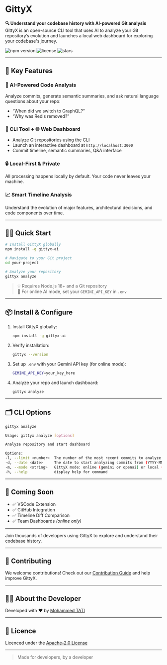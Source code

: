# GittyX

**🔍 Understand your codebase history with AI-powered Git analysis**  
GittyX is an open-source CLI tool that uses AI to analyze your Git repository’s evolution and launches a local web dashboard for exploring your codebase's journey.

![npm version](https://img.shields.io/npm/v/gittyx-ai) ![license](https://img.shields.io/github/license/GittyX-AI/gittyx-ai) ![stars](https://img.shields.io/github/stars/GittyX-AI/gittyx-ai?style=social)  

---

## 🚀 Key Features

### 🧠 AI-Powered Code Analysis
Analyze commits, generate semantic summaries, and ask natural language questions about your repo:
- “When did we switch to GraphQL?”
- “Why was Redis removed?”

### 🧰 CLI Tool + 🌐 Web Dashboard
- Analyze Git repositories using the CLI
- Launch an interactive dashboard at `http://localhost:3000`
- Commit timeline, semantic summaries, Q&A interface

### 🔒 Local-First & Private
All processing happens locally by default. Your code never leaves your machine.

### 📈 Smart Timeline Analysis
Understand the evolution of major features, architectural decisions, and code components over time.

---

## 🧑‍💻 Quick Start

```bash
# Install GittyX globally
npm install -g gittyx-ai

# Navigate to your Git project
cd your-project

# Analyze your repository
gittyx analyze
```

> 💡 Requires Node.js 18+ and a Git repository  
> 🔑 For online AI mode, set your `GEMINI_API_KEY` in `.env`  

---

## 📦 Install & Configure

1. Install GittyX globally:  
   ```bash
   npm install -g gittyx-ai
   ```

2. Verify installation:  
   ```bash
   gittyx --version
   ```

3. Set up `.env` with your Gemini API key (for online mode):  
   ```bash
   GEMINI_API_KEY=your_key_here
   ```

4. Analyze your repo and launch dashboard:  
   ```bash
   gittyx analyze
   ```

---

## 🗂️ CLI Options
```bash
gittyx analyze
```
```bash
Usage: gittyx analyze [options] 

Analyze repository and start dashboard 

Options: 
-l, --limit <number>  The number of the most recent commits to analyze (default: 200) 
-d, --date <date>     The date to start analyzing commits from (YYYY-MM-DD) 
-m, --mode <string>   GittyX mode: online (gemini or openai) or local (huggingface) (default: "online") 
-h, --help            display help for command
```

---

## 🧪 Coming Soon

- ✅ VSCode Extension
- ✅ GitHub Integration
- ✅ Timeline Diff Comparison
- ✅ Team Dashboards *(online only)*

---

Join thousands of developers using GittyX to explore and understand their codebase history.

---

## 🤝 Contributing

We welcome contributions! Check out our [Contribution Guide](https://github.com/GittyX-AI/gittyx-ai/blob/main/CONTRIBUTING.md) and help improve GittyX.

---

## 👨‍💻 About the Developer

Developed with ❤️ by [Mohammed TATI](https://github.com/tatimohammed)

---

## 📜 Licence

Licenced under the [Apache-2.0 License](https://github.com/GittyX-AI/gittyx-ai/blob/main/LICENCE)

---

> Made for developers, by a developer
